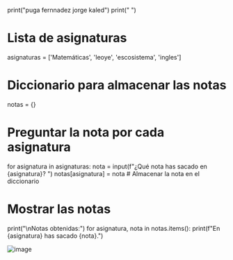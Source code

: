 print("puga fernnadez jorge kaled")
print(" ")
# Lista de asignaturas
asignaturas = ['Matemáticas', 'leoye', 'escosistema', 'ingles']

# Diccionario para almacenar las notas
notas = {}

# Preguntar la nota por cada asignatura
for asignatura in asignaturas:
    nota = input(f"¿Qué nota has sacado en {asignatura}? ")
    notas[asignatura] = nota  # Almacenar la nota en el diccionario

# Mostrar las notas
print("\nNotas obtenidas:")
for asignatura, nota in notas.items():
    print(f"En {asignatura} has sacado {nota}.")

![image](https://github.com/user-attachments/assets/9af03635-575b-474c-a9e1-b3ac1c2ed9ed)
